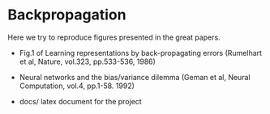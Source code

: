 # Backpropagation

Here we try to reproduce figures presented in the great papers.

- Fig.1 of Learning representations by back-propagating errors (Rumelhart et al, Nature, vol.323, pp.533-536, 1986) 
- Neural networks and the bias/variance dilemma (Geman et al, Neural Computation, vol.4, pp.1-58. 1992)



- docs/  latex document for the project


